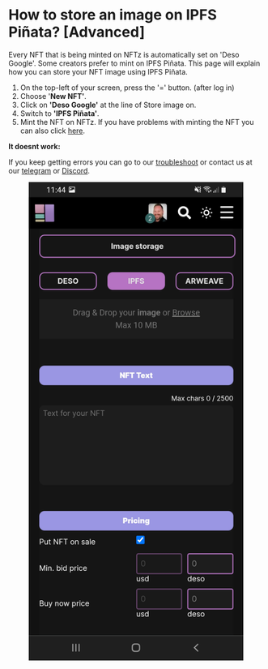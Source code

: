 # How to store an image on IPFS Piñata? \[Advanced]

Every NFT that is being minted on NFTz is automatically set on 'Deso Google'. Some creators prefer to mint on IPFS Piñata.  This page will explain how you can store your NFT image using IPFS Piñata.



1. On the top-left of your screen, press the '=' button. (after log in) &#x20;
2. Choose '**New NFT'**.
3. Click on **'Deso Google'** at the line of Store image on.
4. Switch to **'IPFS Piñata'**.
5. Mint the NFT on NFTz. If you have problems with minting the NFT you can also click [here](how-do-you-mint-sell-an-nft.md).



**It doesnt work:**

If you keep getting errors you can go to our [troubleshoot](troubleshoot.md) or contact us at our [telegram](https://t.me/+qdNeX8CYB\_swZTQx) or [Discord](https://discord.gg/jQ34WMMZce).&#x20;

<figure><img src="../../.gitbook/assets/Image Storage IPFS.jpg" alt=""><figcaption></figcaption></figure>






